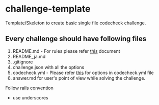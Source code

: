 # challenge-template
Template/Skeleton to create basic single file codecheck challenge.

## Every challenge should have following files
1. README.md - For rules please refer [this](https://github.com/code-check/docs/blob/master/readme_rules.md) document 
2. README_ja.md
3. .gitignore
4. challenge.json with all the options
5. codecheck.yml - Please refer [this](https://github.com/code-check/codecheck/blob/master/README.md) for options in codecheck.yml file
6. answer.md for user's point of view while solving the challenge.

Follow rails convention
  - use underscores
 